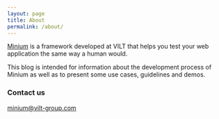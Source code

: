 ```yaml
---
layout: page
title: About
permalink: /about/
---
```


[Minium](http://minium.vilt.io/) is a framework developed at VILT that helps you test your web application the same way a human would.

This blog is intended for information about the development process of Minium as well as to present some use cases, guidelines and demos.

### Contact us

[minium@vilt-group.com](mailto:minium@vilt-group.com)
